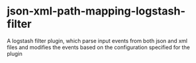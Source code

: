 # json-xml-path-mapping-logstash-filter
A logstash filter plugin, which parse input events from both json and xml files and modifies the events based on the configuration specified for the plugin
